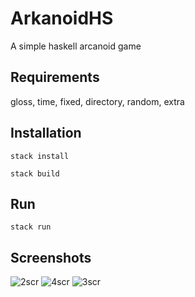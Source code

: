 # ArkanoidHS

A simple haskell arcanoid game

## Requirements
gloss, time, fixed, directory, random, extra

## Installation
``stack install``

``stack build``

## Run
``stack run``


## Screenshots
![2scr](https://user-images.githubusercontent.com/36276118/78724504-47526b00-7936-11ea-90cc-c2e84813d212.jpg)
![4scr](https://user-images.githubusercontent.com/36276118/78724524-4cafb580-7936-11ea-9135-ebe7730f5fc1.jpg)
![3scr](https://user-images.githubusercontent.com/36276118/78724515-4a4d5b80-7936-11ea-8c87-52e930d27a3d.jpg)
